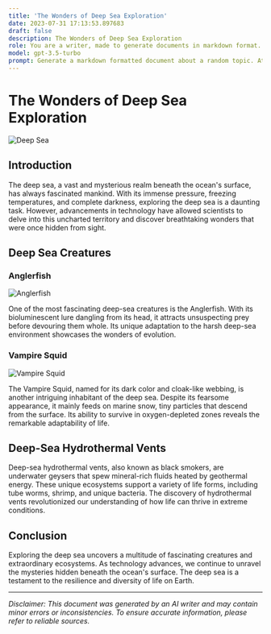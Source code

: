 ```yaml
---
title: 'The Wonders of Deep Sea Exploration'
date: 2023-07-31 17:13:53.897683
draft: false
description: The Wonders of Deep Sea Exploration
role: You are a writer, made to generate documents in markdown format. It is very important that all of the documents you generate are in valid markdown format.
model: gpt-3.5-turbo
prompt: Generate a markdown formatted document about a random topic. At the bottom, include a disclaimer explaining that the document was generated by you. The first line of the document should be the title. Make sure that the entire document is in proper markdown format, using a mix of various tags to make the document visually appealing.
---
```


# The Wonders of Deep Sea Exploration

![Deep Sea](https://images.pexels.com/photos/1303553/pexels-photo-1303553.jpeg?auto=compress&cs=tinysrgb&dpr=2&h=750&w=1260)

## Introduction

The deep sea, a vast and mysterious realm beneath the ocean's surface, has always fascinated mankind. With its immense pressure, freezing temperatures, and complete darkness, exploring the deep sea is a daunting task. However, advancements in technology have allowed scientists to delve into this uncharted territory and discover breathtaking wonders that were once hidden from sight.

## Deep Sea Creatures

### Anglerfish

![Anglerfish](https://images.pexels.com/photos/1049620/pexels-photo-1049620.jpeg?auto=compress&cs=tinysrgb&dpr=2&h=750&w=1260)

One of the most fascinating deep-sea creatures is the Anglerfish. With its bioluminescent lure dangling from its head, it attracts unsuspecting prey before devouring them whole. Its unique adaptation to the harsh deep-sea environment showcases the wonders of evolution.

### Vampire Squid

![Vampire Squid](https://images.pexels.com/photos/915732/pexels-photo-915732.jpeg?auto=compress&cs=tinysrgb&dpr=2&h=750&w=1260)

The Vampire Squid, named for its dark color and cloak-like webbing, is another intriguing inhabitant of the deep sea. Despite its fearsome appearance, it mainly feeds on marine snow, tiny particles that descend from the surface. Its ability to survive in oxygen-depleted zones reveals the remarkable adaptability of life.

## Deep-Sea Hydrothermal Vents

Deep-sea hydrothermal vents, also known as black smokers, are underwater geysers that spew mineral-rich fluids heated by geothermal energy. These unique ecosystems support a variety of life forms, including tube worms, shrimp, and unique bacteria. The discovery of hydrothermal vents revolutionized our understanding of how life can thrive in extreme conditions.

## Conclusion

Exploring the deep sea uncovers a multitude of fascinating creatures and extraordinary ecosystems. As technology advances, we continue to unravel the mysteries hidden beneath the ocean's surface. The deep sea is a testament to the resilience and diversity of life on Earth.

---

*Disclaimer: This document was generated by an AI writer and may contain minor errors or inconsistencies. To ensure accurate information, please refer to reliable sources.*